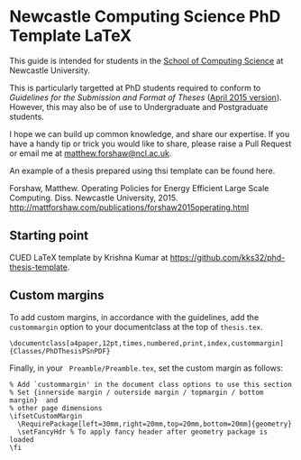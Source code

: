 # Newcastle Computing Science PhD Template LaTeX
This guide is intended for students in the [School of Computing Science](www.cs.ncl.ac.uk) at Newcastle University.

This is particularly targetted at PhD students required to conform to _Guidelines for the Submission and Format of Theses_ ([April 2015 version](http://www.ncl.ac.uk/students/progress/assets/documents/GuidelinesfortheSubmissionandFormatofThesis.pdf)). However, this may also be of use to Undergraduate and Postgraduate students.

I hope we can build up common knowledge, and share our expertise. If you have a handy tip or trick you would like to share, please raise a Pull Request or email me at [matthew.forshaw@ncl.ac.uk](matthew.forshaw@ncl.ac.uk).

An example of a thesis prepared using thsi template can be found here.

Forshaw, Matthew. Operating Policies for Energy Efficient Large Scale Computing. Diss. Newcastle University, 2015.
http://mattforshaw.com/publications/forshaw2015operating.html

## Starting point
CUED LaTeX template by Krishna Kumar at https://github.com/kks32/phd-thesis-template.


## Custom margins

To add custom margins, in accordance with the guidelines, add the ````custommargin```` option to your documentclass at the top of ````thesis.tex````.

```` \documentclass[a4paper,12pt,times,numbered,print,index,custommargin]{Classes/PhDThesisPSnPDF} ````


Finally, in your ```` Preamble/Preamble.tex````, set the custom margin as follows:

```` 
% Add `custommargin' in the document class options to use this section
% Set {innerside margin / outerside margin / topmargin / bottom margin}  and
% other page dimensions
\ifsetCustomMargin
  \RequirePackage[left=30mm,right=20mm,top=20mm,bottom=20mm]{geometry}
  \setFancyHdr % To apply fancy header after geometry package is loaded
\fi
````
